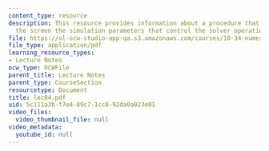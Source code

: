 ```yaml
---
content_type: resource
description: This resource provides information about a procedure that reads in from
  the screen the simulation parameters that control the solver operation.
file: https://ol-ocw-studio-app-qa.s3.amazonaws.com/courses/10-34-numerical-methods-applied-to-chemical-engineering-fall-2005/5c111a3bf7e489c71cc892da0a023e01_lec04.pdf
file_type: application/pdf
learning_resource_types:
- Lecture Notes
ocw_type: OCWFile
parent_title: Lecture Notes
parent_type: CourseSection
resourcetype: Document
title: lec04.pdf
uid: 5c111a3b-f7e4-89c7-1cc8-92da0a023e01
video_files:
  video_thumbnail_file: null
video_metadata:
  youtube_id: null
---
```

